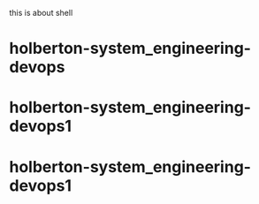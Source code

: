 this is about shell

# holberton-system_engineering-devops
# holberton-system_engineering-devops1
# holberton-system_engineering-devops1
